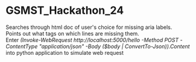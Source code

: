 # GSMST_Hackathon_24
Searches through html doc of user's choice for missing aria labels. <br> Points out what tags on which lines are missing them. <br>
Enter _(Invoke-WebRequest http://localhost:5000/hello -Method POST -ContentType "application/json" -Body ($body | ConvertTo-Json)).Content_ into python application to simulate web request
